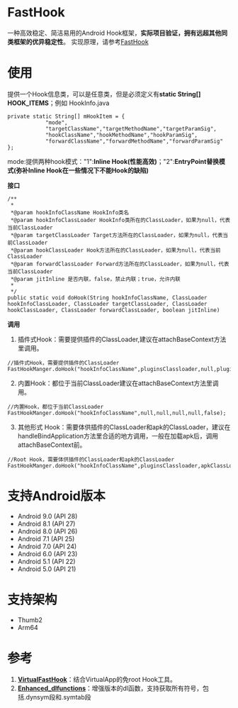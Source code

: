 # FastHook
一种高效稳定、简洁易用的Android Hook框架，**实际项目验证，拥有远超其他同类框架的优异稳定性**。
实现原理，请参考[FastHook](https://www.jianshu.com/p/d2a8aa249134)
# 使用
提供一个Hook信息类，可以是任意类，但是必须定义有**static String[] HOOK_ITEMS**；例如
HookInfo.java
```
private static String[] mHookItem = {
            "mode",
            "targetClassName","targetMethodName","targetParamSig",
            "hookClassName","hookMethodName","hookParamSig",
            "forwardClassName","forwardMethodName","forwardParamSig"
};
```
mode:提供两种hook模式："1":**Inline Hook(性能高效)**；"2":**EntryPoint替换模式(弥补Inline Hook在一些情况下不能Hook的缺陷)**

**接口**
```
/**
 *
 *@param hookInfoClassName HookInfo类名
 *@param hookInfoClassLoader HookInfo类所在的ClassLoader，如果为null，代表当前ClassLoader
 *@param targetClassLoader Target方法所在的ClassLoader，如果为null，代表当前ClassLoader
 *@param hookClassLoader Hook方法所在的ClassLoader，如果为null，代表当前ClassLoader
 *@param forwardClassLoader Forward方法所在的ClassLoader，如果为null，代表当前ClassLoader
 *@param jitInline 是否内联，false，禁止内联；true，允许内联
 *
 */
public static void doHook(String hookInfoClassName, ClassLoader hookInfoClassLoader, ClassLoader targetClassLoader, ClassLoader hookClassLoader, ClassLoader forwardClassLoader, boolean jitInline)
```

**调用**
1. 插件式Hook：需要提供插件的ClassLoader,建议在attachBaseContext方法里调用。
```
//插件式Hook，需要提供插件的ClassLoader
FastHookManger.doHook("hookInfoClassName",pluginsClassloader,null,pluginsClassloader,pluginsClassloader,false);
```
2. 内置Hook：都位于当前ClassLoader建议在attachBaseContext方法里调用。
```
//内置Hook，都位于当前ClassLoader
FastHookManger.doHook("hookInfoClassName",null,null,null,null,false);
```
3. 其他形式 Hook：需要体供插件的ClassLoader和apk的ClassLoader，建议在handleBindApplication方法里合适的地方调用，一般在加载apk后，调用attachBaseContext前。
```
//Root Hook，需要体供插件的ClassLoader和apk的ClassLoader
FastHookManger.doHook("hookInfoClassName",pluginsClassloader,apkClassLoader,pluginsClassloader,pluginsClassloader,false);
```
# 支持Android版本
- Android 9.0 (API 28)
- Android 8.1 (API 27)
- Android 8.0 (API 26)
- Android 7.1 (API 25)
- Android 7.0 (API 24)
- Android 6.0 (API 23)
- Android 5.1 (API 22)
- Android 5.0 (API 21)
# 支持架构
- Thumb2
- Arm64
# 参考
1. **[VirtualFastHook](https://github.com/turing-technician/VirtualFastHook)**：结合VirtualApp的免root Hook工具。
2. **[Enhanced_dlfunctions](https://github.com/turing-technician/Enhanced_dlfunctions)**：增强版本的dl函数，支持获取所有符号，包括.dynsym段和.symtab段

